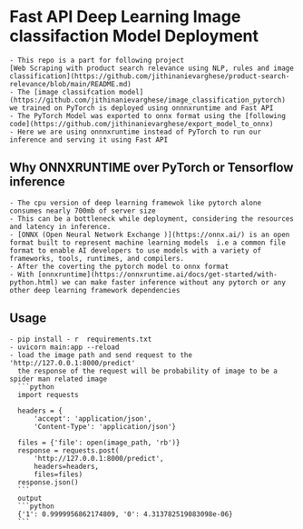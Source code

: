 # Fast API Deep Learning Image classifaction Model Deployment

    - This repo is a part for following project 
    [Web Scraping with product search relevance using NLP, rules and image classification](https://github.com/jithinanievarghese/product-search-relevance/blob/main/README.md)
    - The [image classifcation model](https://github.com/jithinanievarghese/image_classification_pytorch) we trained on PyTorch is deployed using onnnxruntime and Fast API
    - The PyTorch Model was exported to onnx format using the [following code](https://github.com/jithinanievarghese/export_model_to_onnx)
    - Here we are using onnnxruntime instead of PyTorch to run our inference and serving it using Fast API

## Why  ONNXRUNTIME over PyTorch or Tensorflow inference

    - The cpu version of deep learning framewok like pytorch alone consumes nearly 700mb of server size
    - This can be a bottleneck while deployment, considering the resources and latency in inference.
    - [ONNX (Open Neural Network Exchange )](https://onnx.ai/) is an open format built to represent machine learning models  i.e a common file format to enable AI developers to use models with a variety of frameworks, tools, runtimes, and compilers.
    - After the coverting the pytorch model to onnx format
    - With [onnxruntime](https://onnxruntime.ai/docs/get-started/with-python.html) we can make faster inference without any pytorch or any other deep learning framework dependencies 

## Usage
    - pip install - r  requirements.txt
    - uvicorn main:app --reload
    - load the image path and send request to the 'http://127.0.0.1:8000/predict'
      the response of the request will be probability of image to be a spider man related image
      ```python
      import requests
    
      headers = {
          'accept': 'application/json',
          'Content-Type': 'application/json'}
  
      files = {'file': open(image_path, 'rb')}
      response = requests.post(
          'http://127.0.0.1:8000/predict', 
          headers=headers, 
          files=files)
      response.json()
      ```
      output
      ```python
      {'1': 0.9999956862174809, '0': 4.313782519083098e-06}
      ```